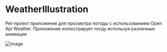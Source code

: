 # WeatherIllustration
Pet-проект приложение для просмотра погоды с использованием Open Api Weather. Приложение иллюстрирует погду используя различные анимации

![image](https://ia.wampi.ru/2022/06/12/XRecorder_Edited.md.gif) 
